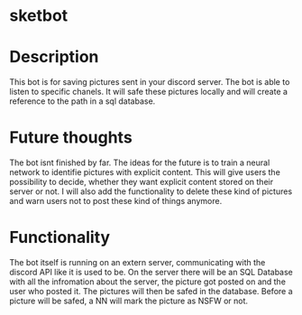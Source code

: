 # sketbot

# Description

This bot is for saving pictures sent in your discord server.
The bot is able to listen to specific chanels. 
It will safe these pictures locally and will create a reference to the path in a sql database.

# Future thoughts

The bot isnt finished by far. 
The ideas for the future is to train a neural network to identifie pictures with explicit content. 
This will give users the possibility to decide, whether they want explicit content stored on their server or not.
I will also add the functionality to delete these kind of pictures and warn users not to post these kind of things anymore.

# Functionality

The bot itself is running on an extern server, communicating with the discord API like it is used to be.
On the server there will be an SQL Database with all the infromation about the server, the picture got posted on and the user who posted it. 
The pictures will then be safed in the database.
Before a picture will be safed, a NN will mark the picture as NSFW or not.

